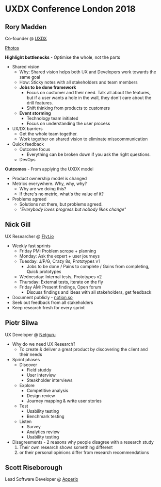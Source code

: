 # UXDX Conference London 2018

## Rory Madden
Co-founder @ [UXDX](https://uxdxconf.com/)

[Photos](./photos/rory-madden)

**Highlight bottlenecks** - Optimise the whole, not the parts
- Shared vision
    - Why: Shared vision helps both UX and Developers work towards the same goal
    - How: Sticky notes with all stakeholders and team members
    - **Jobs to be done framework**
        - Focus on customer and their need. Talk all about the features, but if a user wants a hole in the wall, they don't care about the drill features.
        - Shift thinking from products to customers
    - **Event storming**
        - Technology team initiated
        - Focus on understanding the user process
- UX/DX barriers
    - Get the whole team together.
    - Work together on shared vision to eliminate misscommunication
- Quick feedback
    - Outcome focus
        - Everything can be broken down if you ask the right questions.
    - DevOps

**Outcomes** - From applying the UXDX model
- Product ownership model is changed
- Metrics everywhere. Why, why, why?
    - Why are we doing this?
    - If there's no metric, what's the value of it?
- Problems agreed
    - Solutions not there, but problems agreed.
    - *"Everybody loves progress but nobody likes change"*

## Nick Gill
UX Researcher @ [Flyt.io](https://flyt.io/)

- Weekly fast sprints
    - Friday PM: Problem scrope + planning
    - Monday: Ask the expert + user journeys
    - Tuesday: J/P/G, Crazy 8s, Prototypes v1
        - Jobs to be done / Pains to complete / Gains from completing, Quick prototypes
    - Wednesday: Internal tests, Prototypes v2
    - Thursday: External tests, iterate on the fly
    - Friday AM: Present findings, Open forum
        - Discuss findings and ideas with all stakeholders, get feedback
- Document publicly - [notion.so](https://notion.so)
- Seek out feedback from all stakeholders
- Keep research fresh for every sprint

## Piotr Silwa
UX Developer @ [Netguru](https://www.netguru.co/)

- Why do we need UX Research?
    - To create & deliver a great product by discovering the client and their needs
- Sprint phases
    - Discover
        - Field studdy
        - User interview
        - Steakholder interviews
    - Explore
        - Competitive analysis
        - Design review
        - Journey mapping & write user stories
    - Test
        - Usability testing
        - Benchmark testing
    - Listen
        - Survey
        - Analytics review
        - Usability testing
- Disagreements - 2 reasons why people disagree with a research study
    1. Their own research shows something different
    2. or their personal opinions differ from research recommendations

## Scott Riseborough
Lead Software Developer @ [Apperio](https://www.apperio.com/)

